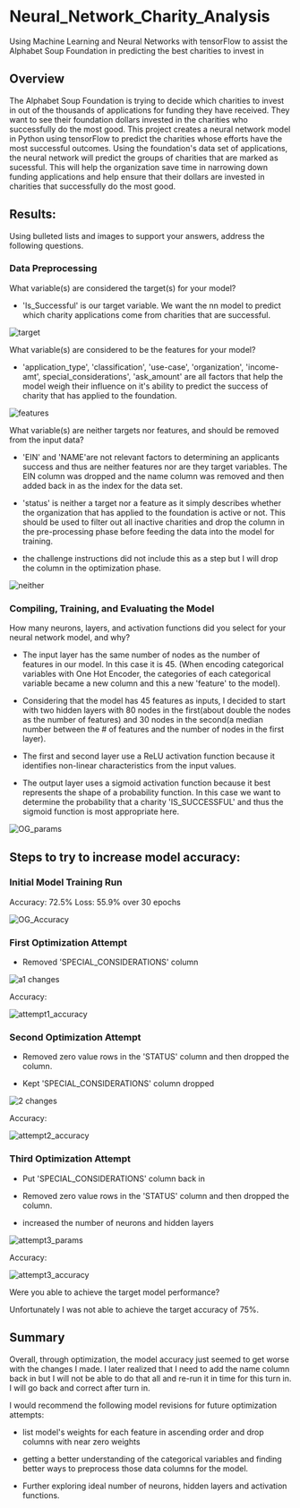 # Neural_Network_Charity_Analysis

Using Machine Learning and Neural Networks  with tensorFlow to assist the Alphabet Soup Foundation in predicting the best charities to invest in

## Overview 

The Alphabet Soup Foundation is trying to decide which charities to invest in out of the thousands of applications for funding they have received.  They want to see their foundation dollars invested in the charities who successfully do the most good.
This project creates a neural network model in Python using tensorFlow to predict the charities whose efforts have the most successful outcomes. Using the foundation's data set of applications, the neural network will predict the groups of charities that are marked as sucessful. This will help the organization save time in narrowing down funding applications and help ensure that their dollars are invested in charities that successfully do the most good.


## Results: 

Using bulleted lists and images to support your answers, address the following questions.
### Data Preprocessing

What variable(s) are considered the target(s) for your model?

- 'Is_Successful' is our target variable. We want the nn model to predict which charity applications come from charities that are successful.

![target](Images/target_variable.png)

What variable(s) are considered to be the features for your model?

- 'application_type', 'classification', 'use-case', 'organization', 'income-amt', special_considerations', 'ask_amount' are all factors that help the model weigh their influence on it's ability to predict the success of charity that has applied to the foundation.

![features](Images/features_list.png)

What variable(s) are neither targets nor features, and should be removed from the input data?

- 'EIN' and 'NAME'are not relevant factors to determining an applicants success and thus are neither features nor are they target variables. The EIN column was dropped and the name column was removed and then added back in as the index for the data set.

- 'status' is neither a target nor a feature as it simply describes whether the organization that has applied to the foundation is active or not. This should be used to filter out all inactive charities and drop the column in the pre-processing phase before feeding the data into the model for training.

- the challenge instructions did not include this as a step but I will drop the column in the optimization phase.

![neither](Images/neither.png)

### Compiling, Training, and Evaluating the Model

How many neurons, layers, and activation functions did you select for your neural network model, and why?

- The input layer has the same number of nodes as the number of features in our model. In this case it is 45. (When encoding categorical variables with One Hot Encoder, the categories of each categorical variable became a new column and this a new 'feature' to the model).

- Considering that the model has 45 features as inputs, I decided to start with two hidden layers with 80 nodes in the first(about double the nodes as the number of features) and 30 nodes in the second(a median number between the # of features and the number of nodes in the first layer).

- The first and second layer use a ReLU activation function because it identifies non-linear characteristics from the input values.

- The output layer uses a sigmoid activation function because it best represents the shape of a probability function. In this case we want to determine the probability that a charity 'IS_SUCCESSFUL' and thus the sigmoid function is most appropriate here.

![OG_params](Images/OG_params.png)


## Steps to try to increase model accuracy:

### Initial Model Training Run

Accuracy: 72.5%  Loss: 55.9% over 30 epochs


![OG_Accuracy](Images/OG_Accuracy.png)

### First Optimization Attempt

- Removed 'SPECIAL_CONSIDERATIONS' column

![a1 changes](Images/attempt1_changes.png)

Accuracy:

![attempt1_accuracy](Images/attempt1_accuracy.png)

### Second Optimization Attempt

- Removed zero value rows in the 'STATUS' column and then dropped the column.

- Kept 'SPECIAL_CONSIDERATIONS' column dropped

![2 changes](Images/attempt2_changes.png)

Accuracy: 

![attempt2_accuracy](Images/attempt2_accuracy.png)


### Third Optimization Attempt

- Put 'SPECIAL_CONSIDERATIONS' column back in

- Removed zero value rows in the 'STATUS' column and then dropped the column.

- increased the number of neurons and hidden layers

![attempt3_params](Images/attempt3_params.png)

Accuracy: 

![attempt3_accuracy](Images/attempt3_accuracy.png)

Were you able to achieve the target model performance?

Unfortunately I was not able to achieve the target accuracy of 75%.


## Summary 

Overall, through optimization, the model accuracy just seemed to get worse with the changes I made.
I later realized that I need to add the name column back in but I will not be able to do that all and re-run it in time for this turn in.  I will go back and correct after turn in.

I would recommend the following model revisions for future optimization attempts:

- list model's weights for each feature in ascending order and drop columns with near zero weights

- getting a better understanding of the categorical variables and finding better ways to preprocess those data columns for the model.

- Further exploring ideal number of neurons, hidden layers and activation functions. 
